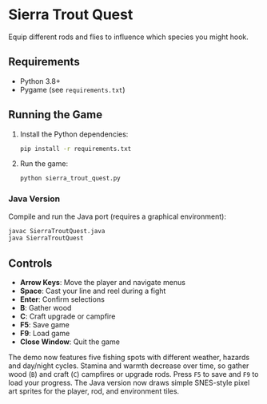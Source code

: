 # Sierra Trout Quest

Equip different rods and flies to influence which species you might hook.

## Requirements
- Python 3.8+
- Pygame (see `requirements.txt`)

## Running the Game
1. Install the Python dependencies:
   ```bash
   pip install -r requirements.txt
   ```
2. Run the game:
   ```bash
   python sierra_trout_quest.py
   ```

### Java Version
Compile and run the Java port (requires a graphical environment):
```bash
javac SierraTroutQuest.java
java SierraTroutQuest
```

## Controls
- **Arrow Keys**: Move the player and navigate menus
- **Space**: Cast your line and reel during a fight
- **Enter**: Confirm selections
- **B**: Gather wood
- **C**: Craft upgrade or campfire
- **F5**: Save game
- **F9**: Load game
- **Close Window**: Quit the game

The demo now features five fishing spots with different weather, hazards and day/night cycles.
Stamina and warmth decrease over time, so gather wood (`B`) and craft (`C`) campfires or upgrade rods.
Press `F5` to save and `F9` to load your progress. The Java version now draws simple
SNES-style pixel art sprites for the player, rod, and environment tiles.

